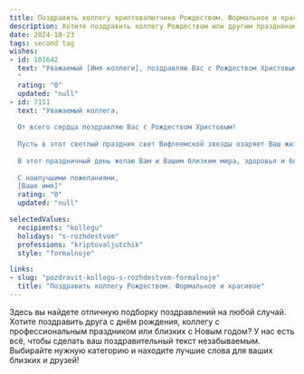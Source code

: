 ```yaml
---
title: Поздравить коллегу криптовалютчика Рождеством. Формальное и красивое
description: Хотите поздравить коллегу Рождеством или другим праздником? Наш ИИ создаст незабываемое поздравление, а вы обязательно выделитесь среди других.  
date: 2024-10-23
tags: second tag
wishes:
- id: 101642
  text: "Уважаемый [Имя коллеги], поздравляю Вас с Рождеством Христовым! Желаю Вам в Новом году крепкого здоровья, благополучия, успехов в Вашей непростой, но интересной работе криптовалютчика и всего самого наилучшего.
  "
  rating: "0"
  updated: "null"
- id: 7151
  text: "Уважаемый коллега,
  
  От всего сердца поздравляю Вас с Рождеством Христовым!
  
  Пусть в этот светлый праздник свет Вифлеемской звезды озаряет Ваш жизненный путь, принося веру, надежду и понимание. Желаю Вам неиссякаемого энтузиазма на Вашем профессиональном поприще. Пусть Ваши криптоинвестиции приносят Вам не только финансовую прибыль, но и удовлетворение от реализации Ваших идей.
  
  В этот праздничный день желаю Вам и Вашим близким мира, здоровья и благополучия. Пусть Рождество станет для Вас символом обновления и радости!
  
  С наилучшими пожеланиями,
  [Ваше имя]"
  rating: "0"
  updated: "null"

selectedValues:
  recipients: "kollegu"
  holidays: "s-rozhdestvom"
  professions: "kriptovaljutchik"
  style: "formalnoje"

links:
- slug: "pozdravit-kollegu-s-rozhdestvom-formalnoje"
  title: "Поздравить коллегу Рождеством. Формальное и красивое"
---
```


Здесь вы найдете отличную подборку поздравлений на любой случай.
Хотите поздравить друга с днём рождения, коллегу с профессиональным праздником или близких с Новым годом? У нас есть всё, чтобы сделать ваш поздравительный текст незабываемым. Выбирайте нужную категорию и находите лучшие слова для ваших близких и друзей!
